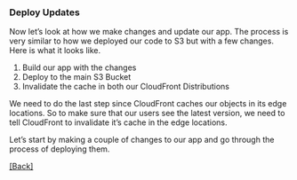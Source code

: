 ### **Deploy Updates**
Now let’s look at how we make changes and update our app. The process is very similar to how we deployed our code to S3 but with a few changes. Here is what it looks like.

1. Build our app with the changes
2. Deploy to the main S3 Bucket
3. Invalidate the cache in both our CloudFront Distributions

We need to do the last step since CloudFront caches our objects in its edge locations. So to make sure that our users see the latest version, we need to tell CloudFront to invalidate it’s cache in the edge locations.

Let’s start by making a couple of changes to our app and go through the process of deploying them.


[[Back]](https://github.com/eksant/serverless-react-aws)
